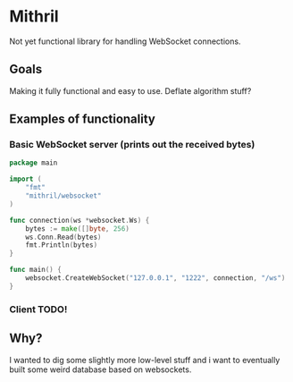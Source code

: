 # Mithril
Not yet functional library for handling WebSocket connections.

## Goals
Making it fully functional and easy to use.
Deflate algorithm stuff?

## Examples of functionality

### Basic WebSocket server (prints out the received bytes)
```go
package main

import (
	"fmt"
	"mithril/websocket"
)

func connection(ws *websocket.Ws) {
	bytes := make([]byte, 256)
	ws.Conn.Read(bytes)
	fmt.Println(bytes)
}

func main() {
	websocket.CreateWebSocket("127.0.0.1", "1222", connection, "/ws")
}
```

### Client TODO!

## Why?
I wanted to dig some slightly more low-level stuff and i want to eventually built some weird database based on websockets.


